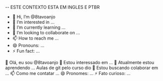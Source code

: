  -- ESTE CONTEXTO ESTA EM INGLES E PTBR
- 👋 Hi, I’m @8tavoanjo
- 👀 I’m interested in ...
- 🌱 I’m currently learning ...
- 💞️ I’m looking to collaborate on ...
- 📫 How to reach me ...
- 😄 Pronouns: ...
- ⚡ Fun fact: ...

<!---
8tavoanjo/8tavoanjo is a ✨ special ✨ repository because its `README.md` (this file) appears on your GitHub profile.
You can click the Preview link to take a look at your changes.
--->

👋 Olá, eu sou @8tavoanjo
👀 Estou interessado em ...
🌱 Atualmente estou aprendendo ...  Aulas de git pelo curso dio
💞️ Estou buscando colaborar em ...
📫 Como me contatar ...
😄 Pronomes: ...
⚡ Fato curioso: ...
<!--- 8tavoanjo/8tavoanjo é um repositório ✨ especial ✨ porque seu `README.md` (este arquivo) aparece no seu perfil do GitHub. Você pode clicar no link de Visualização para ver suas alterações. --->
